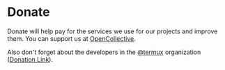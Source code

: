 # Donate
Donate will help pay for the services we use for our projects and improve them. You can support us at [OpenCollective](https://opencollective.com/termux-pacman).

Also don't forget about the developers in the [@termux](https://github.com/termux) organization ([Donation Link](https://termux.dev/donate)).
